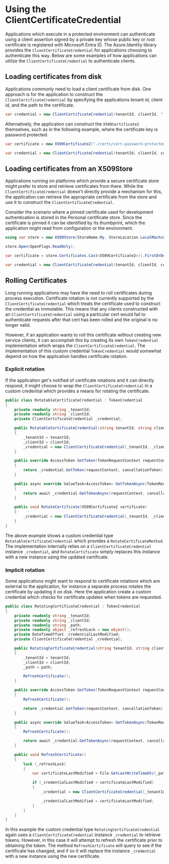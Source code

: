 # Using the ClientCertificateCredential

Applications which execute in a protected environment can authenticate using a client assertion signed by a private key whose public key or root certificate is registered with Microsoft Entra ID. The Azure.Identity library provides the `ClientCertificateCredential` for applications choosing to authenticate this way. Below are some examples of how applications can utilize the `ClientCertificateCredential` to authenticate clients.


## Loading certificates from disk

Applications commonly need to load a client certificate from disk. One approach is for the application to construct the `ClientCertificateCredential` by specifying the applications tenant id, client id, and the path to the certificate.

```C# Snippet:Identity_CertificateCredenetial_CreateWithPath
var credential = new ClientCertificateCredential(tenantId, clientId, "./certs/cert.pfx");
```
Alternatively, the application can construct the `X509Certificate2` themselves, such as in the following example, where the certificate key is password protected.

```C# Snippet:Identity_CertificateCredenetial_CreateWithX509Cert
var certificate = new X509Certificate2("./certs/cert-password-protected.pfx", "password");

var credential = new ClientCertificateCredential(tenantId, clientId, certificate);
```

## Loading certificates from an X509Store

Applications running on platforms which provide a secure certificate store might prefer to store and retrieve certificates from there. While the `ClientCertificateCredential` doesn't directly provide a mechanism for this, the application can retrieve the appropriate certificate from the store and use it to construct the `ClientCertificateCredential`.

Consider the scenario where a pinned certificate used for development authentication is stored in the Personal certificate store. Since the certificate is pinned it can be identified by its thumbprint, which the application might read from configuration or the environment.

```C# Snippet:Identity_CertificateCredenetial_CreateFromStore
using var store = new X509Store(StoreName.My, StoreLocation.LocalMachine);

store.Open(OpenFlags.ReadOnly);

var certificate = store.Certificates.Cast<X509Certificate2>().FirstOrDefault(cert => cert.Thumbprint == thumbprint);

var credential = new ClientCertificateCredential(tenantId, clientId, certificate);
```

## Rolling Certificates

Long running applications may have the need to roll certificates during process execution. Certificate rotation is not currently supported by the `ClientCertificateCredential` which treats the certificate used to construct the credential as immutable. This means that any clients constructed with an `ClientCertificateCredential` using a particular cert would fail to authenticate requests after that cert has been rolled and the original is no longer valid.

However, if an application wants to roll this certificate without creating new service clients, it can accomplish this by creating its own `TokenCredential` implementation which wraps the `ClientCertificateCredential`. The implementation of this custom credential `TokenCredential` would somewhat depend on how the application handles certificate rotation.

### Explicit rotation

If the application get's notified of certificate rotations and it can directly respond, it might choose to wrap the `ClientCertificateCredential` in a custom credential which provides a means for rotating the certificate.

```C# Snippet:Identity_CertificateCredenetial_RotatableCredential
public class RotatableCertificateCredential : TokenCredential
{
    private readonly string _tenantId;
    private readonly string _clientId;
    private ClientCertificateCredential _credential;

    public RotatableCertificateCredential(string tenantId, string clientId, X509Certificate2 certificate)
    {
        _tenantId = tenantId;
        _clientId = clientId;
        _credential = new ClientCertificateCredential(_tenantId, _clientId, certificate);
    }

    public override AccessToken GetToken(TokenRequestContext requestContext, CancellationToken cancellationToken)
    {
        return _credential.GetToken(requestContext, cancellationToken);
    }

    public async override ValueTask<AccessToken> GetTokenAsync(TokenRequestContext requestContext, CancellationToken cancellationToken)
    {
        return await _credential.GetTokenAsync(requestContext, cancellationToken);
    }

    public void RotateCertificate(X509Certificate2 certificate)
    {
        _credential = new ClientCertificateCredential(_tenantId, _clientId, certificate);
    }
}
```

The above example shows a custom credential type `RotatableCertificateCredential` which provides a `RotateCertificateMethod`. The implementation internally relies on a `ClientCertificateCredential` instance `_credential`, and `RotateCertificate` simply replaces this instance with a new instance using the updated certificate.

### Implicit rotation
Some applications might want to respond to certificate rotations which are external to the application, for instance a separate process rotates the certificate by updating it on disk. Here the application create a custom credential which checks for certificate updates when tokens are requested.

```C# Snippet:Identity_CertificateCredenetial_RotatingCredential
public class RotatingCertificateCredential : TokenCredential
{
    private readonly string _tenantId;
    private readonly string _clientId;
    private readonly string _path;
    private readonly object _refreshLock = new object();
    private DateTimeOffset _credentialLastModified;
    private ClientCertificateCredential _credential;

    public RotatingCertificateCredential(string tenantId, string clientId, string path)
    {
        _tenantId = tenantId;
        _clientId = clientId;
        _path = path;

        RefreshCertificate();
    }

    public override AccessToken GetToken(TokenRequestContext requestContext, CancellationToken cancellationToken)
    {
        RefreshCertificate();

        return _credential.GetToken(requestContext, cancellationToken);
    }

    public async override ValueTask<AccessToken> GetTokenAsync(TokenRequestContext requestContext, CancellationToken cancellationToken)
    {
        RefreshCertificate();

        return await _credential.GetTokenAsync(requestContext, cancellationToken);
    }

    public void RefreshCertificate()
    {
        lock (_refreshLock)
        {
            var certificateLastModified = File.GetLastWriteTimeUtc(_path);

            if (_credentialLastModified < certificateLastModified)
            {
                _credential = new ClientCertificateCredential(_tenantId, _clientId, new X509Certificate2(_path));

                _credentialLastModified = certificateLastModified;
            }
        }
    }
}
```

In this example the custom credential type `RotatingCertificateCredential` again uses a `ClientCertificateCredential` instance `_credential` to retrieve tokens. However, in this case it will attempt to refresh the certificate prior to obtaining the token. The method `RefreshCertificate` will query to see if the certificate has changed, and if so it will replace the instance `_credential` with a new instance using the new certificate.

